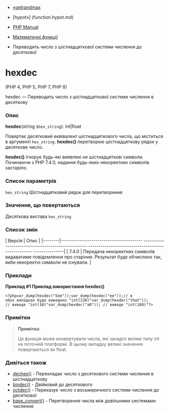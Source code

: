 - [«getrandmax](function.getrandmax.md)
- [hypot»] (function.hypot.md)

- [PHP Manual](index.md)
- [Математичні функції](ref.math.md)
- Переводить число з шістнадцяткової системи числення до десяткової

# hexdec

(PHP 4, PHP 5, PHP 7, PHP 8)

hexdec — Переводить число з шістнадцяткової системи числення в
десяткову

### Опис

**hexdec**(string `$hex_string`): int\|float

Повертає десятковий еквівалент шістнадцяткового числа, що міститься
в аргументі `hex_string`. **hexdec()** перетворює шістнадцяткову
рядок у десяткове число.

**hexdec()** ігнорує будь-які виявлені не шістнадцяткові символи.
Починаючи з PHP 7.4.0, надання будь-яких некоректних символів
застаріло.

### Список параметрів

`hex_string`
Шістнадцятковий рядок для перетворення

### Значення, що повертаються

Десяткова вистава `hex_string`

### Список змін

| Версія | Опис |
|--------|---------------------------------------- -------------------------------------------------- -------------------------------------------------- ---------------|
| 7.4.0 | Передача некоректних символів видаватиме повідомлення про старіння. Результат буде обчислено так, якби некоректні символи не існували. |

### Приклади

**Приклад #1 Приклад використання **hexdec()****

` <?phpvar_dump(hexdec("See"));var_dump(hexdec("ee"));// в обох випадках буде виведено "int(238)"var_dump(hexdec("that")); // виведе "int(10)"var_dump(hexdec("a0")); // виведе "int(160)"?> `

### Примітки

> **Примітка**:
>
> Ця функція може конвертувати числа, які занадто великі
> типу int на поточній платформі. В цьому випадку великі значення
> повертаються як float.

### Дивіться також

- [dechex()](function.dechex.md) - Перекладає число з десяткового
системи числення в шістнадцяткову
- [bindec()](function.bindec.md) - Двійковий до десяткового
- [octdec()](function.octdec.md) - Переказує число з восьмеричного
системи числення до десяткової
- [base_convert()](function.base-convert.md) - Перетворення числа
між довільними системами числення
